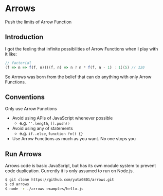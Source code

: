# Arrows

Push the limits of Arrow Function

## Introduction

I got the feeling that infinite possibilities of Arrow Functions when I play with it like:

```js
// factorial
(f => n => f(f, n))((f, n) => n ? n * f(f, n - 1) : 1)(5) // 120
```

So Arrows was born from the belief that can do anything with only Arrow Functions.

## Conventions

Only use Arrow Functions
- Avoid using APIs of JavaScript whenever possible
  - e.g. `''.length`, `[].push()`
- Avoid using any of statements
  - e.g. `if..else`, `function fn() {}`
- Use Arrow Functions as much as you want. No one stops you

## Run Arrows

Arrows code is basic JavaScript, but has its own module system to prevent code duplication. Currently it is only assumed to run on Node.js.

```sh
$ git clone https://github.com/yuta0801/arrows.git
$ cd arrows
$ node -r ./arrows examples/hello.js
```
